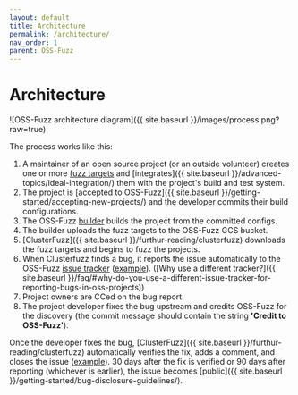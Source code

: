 ```yaml
---
layout: default
title: Architecture
permalink: /architecture/
nav_order: 1
parent: OSS-Fuzz
---
```


# Architecture
![OSS-Fuzz architecture diagram]({{ site.baseurl }}/images/process.png?raw=true)

The process works like this:

1. A maintainer of an open source project (or an outside volunteer) creates
one or more [fuzz targets](http://libfuzzer.info/#fuzz-target)
and [integrates]({{ site.baseurl }}/advanced-topics/ideal-integration/) them
with the project's build and test system.
1. The project is [accepted to OSS-Fuzz]({{ site.baseurl }}/getting-started/accepting-new-projects/) and the developer commits their build configurations.
1. The OSS-Fuzz [builder](jenkins.io) builds the project from the committed configs.
1. The builder uploads the fuzz targets to the OSS-Fuzz GCS bucket.
1. [ClusterFuzz]({{ site.baseurl }}/furthur-reading/clusterfuzz) downloads the fuzz targets and begins to fuzz the projects.
1. When Clusterfuzz finds a
  bug, it reports the issue automatically to the OSS-Fuzz
  [issue tracker](https://bugs.chromium.org/p/oss-fuzz/issues/list) 
  ([example](https://bugs.chromium.org/p/oss-fuzz/issues/detail?id=9)).
  ([Why use a different tracker?]({{ site.baseurl }}/faq/#why-do-you-use-a-different-issue-tracker-for-reporting-bugs-in-oss-projects))
1. Project owners are CCed on the bug report.
1. The project developer fixes the bug upstream and credits OSS-Fuzz for the
  discovery (the commit message should contain the string **'Credit to OSS-Fuzz'**).

Once the developer fixes the bug, [ClusterFuzz]({{ site.baseurl }}/furthur-reading/clusterfuzz) automatically
verifies the fix, adds a comment, and closes the issue ([example](https://bugs.chromium.org/p/oss-fuzz/issues/detail?id=53#c3)). 30 days after the fix is verified or 90 days after reporting (whichever is earlier), the issue becomes [public]({{ site.baseurl }}/getting-started/bug-disclosure-guidelines/).

